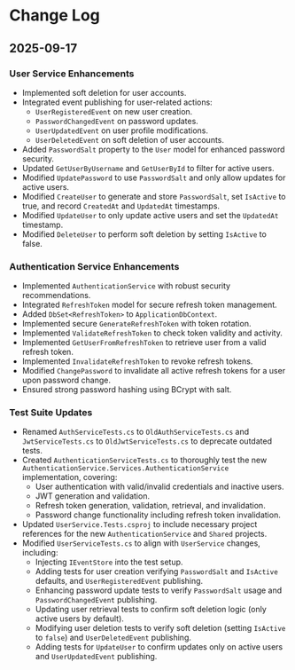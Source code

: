# Change Log

## 2025-09-17

### User Service Enhancements
- Implemented soft deletion for user accounts.
- Integrated event publishing for user-related actions:
    - `UserRegisteredEvent` on new user creation.
    - `PasswordChangedEvent` on password updates.
    - `UserUpdatedEvent` on user profile modifications.
    - `UserDeletedEvent` on soft deletion of user accounts.
- Added `PasswordSalt` property to the `User` model for enhanced password security.
- Updated `GetUserByUsername` and `GetUserById` to filter for active users.
- Modified `UpdatePassword` to use `PasswordSalt` and only allow updates for active users.
- Modified `CreateUser` to generate and store `PasswordSalt`, set `IsActive` to true, and record `CreatedAt` and `UpdatedAt` timestamps.
- Modified `UpdateUser` to only update active users and set the `UpdatedAt` timestamp.
- Modified `DeleteUser` to perform soft deletion by setting `IsActive` to false.

### Authentication Service Enhancements
- Implemented `AuthenticationService` with robust security recommendations.
- Integrated `RefreshToken` model for secure refresh token management.
- Added `DbSet<RefreshToken>` to `ApplicationDbContext`.
- Implemented secure `GenerateRefreshToken` with token rotation.
- Implemented `ValidateRefreshToken` to check token validity and activity.
- Implemented `GetUserFromRefreshToken` to retrieve user from a valid refresh token.
- Implemented `InvalidateRefreshToken` to revoke refresh tokens.
- Modified `ChangePassword` to invalidate all active refresh tokens for a user upon password change.
- Ensured strong password hashing using BCrypt with salt.

### Test Suite Updates
- Renamed `AuthServiceTests.cs` to `OldAuthServiceTests.cs` and `JwtServiceTests.cs` to `OldJwtServiceTests.cs` to deprecate outdated tests.
- Created `AuthenticationServiceTests.cs` to thoroughly test the new `AuthenticationService.Services.AuthenticationService` implementation, covering:
    - User authentication with valid/invalid credentials and inactive users.
    - JWT generation and validation.
    - Refresh token generation, validation, retrieval, and invalidation.
    - Password change functionality including refresh token invalidation.
- Updated `UserService.Tests.csproj` to include necessary project references for the new `AuthenticationService` and `Shared` projects.
- Modified `UserServiceTests.cs` to align with `UserService` changes, including:
    - Injecting `IEventStore` into the test setup.
    - Adding tests for user creation verifying `PasswordSalt` and `IsActive` defaults, and `UserRegisteredEvent` publishing.
    - Enhancing password update tests to verify `PasswordSalt` usage and `PasswordChangedEvent` publishing.
    - Updating user retrieval tests to confirm soft deletion logic (only active users by default).
    - Modifying user deletion tests to verify soft deletion (setting `IsActive` to `false`) and `UserDeletedEvent` publishing.
    - Adding tests for `UpdateUser` to confirm updates only on active users and `UserUpdatedEvent` publishing.